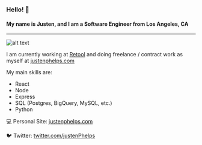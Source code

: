 ### Hello! 👋

#### My name is Justen, and I am a Software Engineer from Los Angeles, CA
---

![alt text](https://media4.giphy.com/media/zOvBKUUEERdNm/giphy.gif?cid=ecf05e472d3f3ab651b61dec4948a2aece093e7f6d993c6a&rid=giphy.gif "alt text")

I am currently working at [Retool](https://www.retool.com) and doing freelance / contract work as myself at [justenphelps.com](https://www.justenphelps.com)

My main skills are:
- React
- Node
- Express
- SQL (Postgres, BigQuery, MySQL, etc.)
- Python

💻 Personal Site:
[justenphelps.com](https://www.justenphelps.com)

🐦 Twitter:
[twitter.com/justenPhelps](https://twitter.com/justenPhelps)


<!--
**justenbphelps/justenbphelps** is a ✨ _special_ ✨ repository because its `README.md` (this file) appears on your GitHub profile.

Here are some ideas to get you started:

- 🔭 I’m currently working on ...
- 🌱 I’m currently learning ...
- 👯 I’m looking to collaborate on ...
- 🤔 I’m looking for help with ...
- 💬 Ask me about ...
- 📫 How to reach me: ...
- 😄 Pronouns: ...
- ⚡ Fun fact: ...
-->
